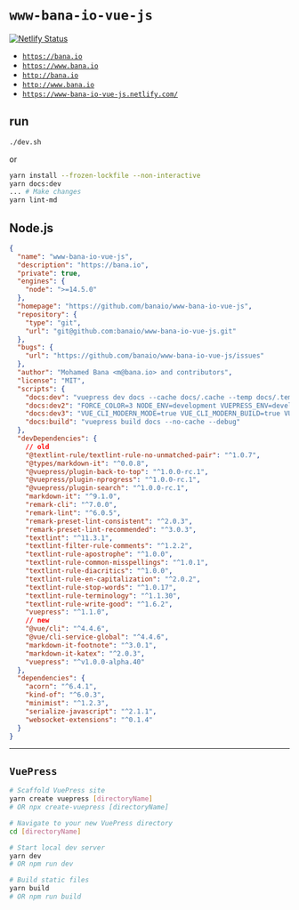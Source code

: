 # `www-bana-io-vue-js`

[![Netlify Status](https://api.netlify.com/api/v1/badges/5d30d5d2-c9b6-433d-9a47-691a83a7704e/deploy-status)](https://app.netlify.com/sites/www-bana-io-vue-js/deploys)

* [`https://bana.io`](https://bana.io)
* [`https://www.bana.io`](https://www.bana.io)
* [`http://bana.io`](http://bana.io)
* [`http://www.bana.io`](http://www.bana.io)
* [`https://www-bana-io-vue-js.netlify.com/`](https://www-bana-io-vue-js.netlify.com/)

## run

```sh
./dev.sh
```

or

```sh
yarn install --frozen-lockfile --non-interactive
yarn docs:dev
... # Make changes
yarn lint-md
```

## Node.js

```json
{
  "name": "www-bana-io-vue-js",
  "description": "https://bana.io",
  "private": true,
  "engines": {
    "node": ">=14.5.0"
  },
  "homepage": "https://github.com/banaio/www-bana-io-vue-js",
  "repository": {
    "type": "git",
    "url": "git@github.com:banaio/www-bana-io-vue-js.git"
  },
  "bugs": {
    "url": "https://github.com/banaio/www-bana-io-vue-js/issues"
  },
  "author": "Mohamed Bana <m@bana.io> and contributors",
  "license": "MIT",
  "scripts": {
    "docs:dev": "vuepress dev docs --cache docs/.cache --temp docs/.temp --no-clear-screen --no-cache --debug",
    "docs:dev2": "FORCE_COLOR=3 NODE_ENV=development VUEPRESS_ENV=developer vuepress dev docs --cache docs/.cache --temp docs/.temp --no-clear-screen --no-cache --debug",
    "docs:dev3": "VUE_CLI_MODERN_MODE=true VUE_CLI_MODERN_BUILD=true VUE_APP_NODE_ENV=development NODE_DEBUG=webpack FORCE_COLOR=3 NODE_ENV=development VUEPRESS_ENV=developer vuepress dev docs --cache docs/.cache --temp docs/.temp --no-clear-screen --debug",
    "docs:build": "vuepress build docs --no-cache --debug"
  },
  "devDependencies": {
    // old
    "@textlint-rule/textlint-rule-no-unmatched-pair": "^1.0.7",
    "@types/markdown-it": "^0.0.8",
    "@vuepress/plugin-back-to-top": "^1.0.0-rc.1",
    "@vuepress/plugin-nprogress": "^1.0.0-rc.1",
    "@vuepress/plugin-search": "^1.0.0-rc.1",
    "markdown-it": "^9.1.0",
    "remark-cli": "^7.0.0",
    "remark-lint": "^6.0.5",
    "remark-preset-lint-consistent": "^2.0.3",
    "remark-preset-lint-recommended": "^3.0.3",
    "textlint": "^11.3.1",
    "textlint-filter-rule-comments": "^1.2.2",
    "textlint-rule-apostrophe": "^1.0.0",
    "textlint-rule-common-misspellings": "^1.0.1",
    "textlint-rule-diacritics": "^1.0.0",
    "textlint-rule-en-capitalization": "^2.0.2",
    "textlint-rule-stop-words": "^1.0.17",
    "textlint-rule-terminology": "^1.1.30",
    "textlint-rule-write-good": "^1.6.2",
    "vuepress": "^1.1.0",
    // new
    "@vue/cli": "^4.4.6",
    "@vue/cli-service-global": "^4.4.6",
    "markdown-it-footnote": "^3.0.1",
    "markdown-it-katex": "^2.0.3",
    "vuepress": "^v1.0.0-alpha.40"
  },
  "dependencies": {
    "acorn": "^6.4.1",
    "kind-of": "^6.0.3",
    "minimist": "^1.2.3",
    "serialize-javascript": "^2.1.1",
    "websocket-extensions": "^0.1.4"
  }
}
```

---

## `VuePress`

```sh
# Scaffold VuePress site
yarn create vuepress [directoryName]
# OR npx create-vuepress [directoryName]

# Navigate to your new VuePress directory
cd [directoryName]

# Start local dev server
yarn dev
# OR npm run dev

# Build static files
yarn build
# OR npm run build
```
